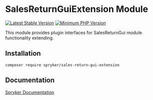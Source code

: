 # SalesReturnGuiExtension Module
[![Latest Stable Version](https://poser.pugx.org/spryker/sales-return-gui-extension/v/stable.svg)](https://packagist.org/packages/spryker/sales-return-gui-extension)
[![Minimum PHP Version](https://img.shields.io/badge/php-%3E%3D%208.0-8892BF.svg)](https://php.net/)

This module provides plugin interfaces for SalesReturnGui module functionality extending.

## Installation

```
composer require spryker/sales-return-gui-extension
```

## Documentation

[Spryker Documentation](https://docs.spryker.com)
